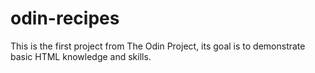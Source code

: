 # odin-recipes
This is the first project from The Odin Project, its goal is to demonstrate basic HTML knowledge and skills.

